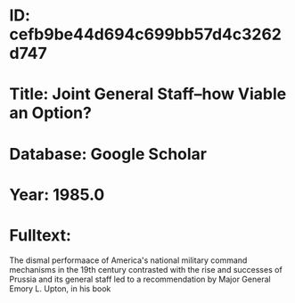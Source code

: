 # ID: cefb9be44d694c699bb57d4c3262d747
# Title: Joint General Staff–how Viable an Option?
# Database: Google Scholar
# Year: 1985.0
# Fulltext:
The dismal performaace of America's national military command mechanisms in the 19th century contrasted with the rise and successes of Prussia and its general staff led to a recommendation by Major General Emory L. Upton, in his book